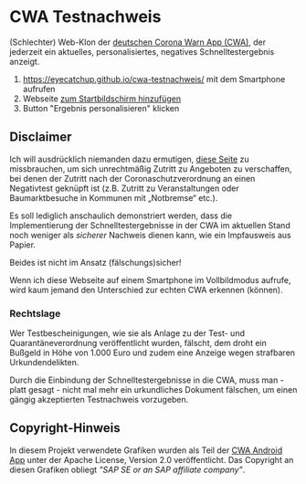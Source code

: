 # CWA Testnachweis

(Schlechter) Web-Klon der [deutschen Corona Warn App (CWA)](https://www.coronawarn.app/), der jederzeit ein aktuelles, personalisiertes, negatives Schnelltestergebnis anzeigt.

1. https://eyecatchup.github.io/cwa-testnachweis/ mit dem Smartphone aufrufen
2. Webseite [zum Startbildschirm hinzufügen](https://developer.mozilla.org/en-US/docs/Web/Progressive_web_apps/Add_to_home_screen) 
3. Button "Ergebnis personalisieren" klicken

## Disclaimer

Ich will ausdrücklich niemanden dazu ermutigen, [diese Seite](https://eyecatchup.github.io/cwa-testnachweis/) zu missbrauchen, um sich unrechtmäßig Zutritt zu Angeboten zu verschaffen, bei denen der Zutritt nach der Coronaschutzverordnung an einen Negativtest geknüpft ist (z.B. Zutritt zu Veranstaltungen oder Baumarktbesuche in Kommunen mit „Notbremse“ etc.).

Es soll lediglich anschaulich demonstriert werden, dass die Implementierung der Schnelltestergebnisse in der CWA im aktuellen Stand noch weniger als _sicherer_ Nachweis dienen kann, wie ein Impfausweis aus Papier.

Beides ist nicht im Ansatz (fälschungs)sicher! 

Wenn ich diese Webseite auf einem Smartphone im Vollbildmodus aufrufe, wird kaum jemand den Unterschied zur echten CWA erkennen (können).

### Rechtslage

Wer Testbescheinigungen, wie sie als Anlage zu der Test- und Quarantäneverordnung veröffentlicht wurden, fälscht, dem droht ein Bußgeld in Höhe von 1.000 Euro und zudem eine Anzeige wegen strafbaren Urkundendelikten.

Durch die Einbindung der Schnelltestergebnisse in die CWA, muss man - platt gesagt - nicht mal mehr ein urkundliches Dokument fälschen, um einen gängig akzeptierten Testnachweis vorzugeben.

## Copyright-Hinweis

In diesem Projekt verwendete Grafiken wurden als Teil der [CWA Android App](https://github.com/corona-warn-app/cwa-app-android) unter der Apache License, Version 2.0 veröffentlicht. Das Copyright an diesen Grafiken obliegt _"SAP SE or an SAP affiliate company"_.

